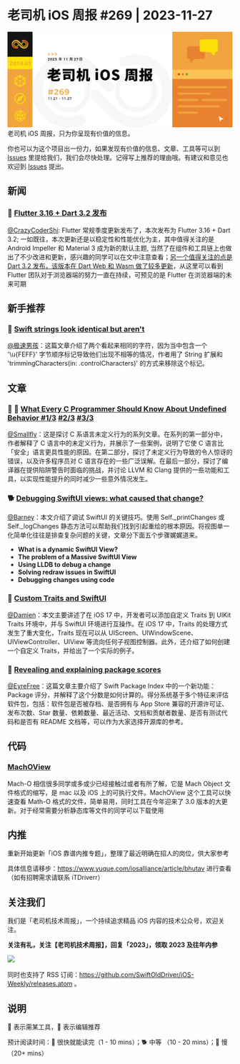 # 老司机 iOS 周报 #269 | 2023-11-27

![ios-weekly](https://github.com/SwiftOldDriver/iOS-Weekly/blob/master/assets/weekly-header/269.jpg?raw=true)
老司机 iOS 周报，只为你呈现有价值的信息。

你也可以为这个项目出一份力，如果发现有价值的信息、文章、工具等可以到 [Issues](https://github.com/SwiftOldDriver/iOS-Weekly/issues) 里提给我们，我们会尽快处理。记得写上推荐的理由哦。有建议和意见也欢迎到 [Issues](https://github.com/SwiftOldDriver/iOS-Weekly/issues) 提出。

## 新闻

### 🐢 [Flutter 3.16 + Dart 3.2 发布](https://mp.weixin.qq.com/s/vbkhjPNboqK1oDy_J5pzeA)

[@CrazyCoderShi](https://github.com/CrazyCoderShi): Flutter 常规季度更新发布了，本次发布为 Flutter 3.16 + Dart 3.2; 一如既往，本次更新还是以稳定性和性能优化为主，其中值得关注的是 Android Impeller 和 Material 3 成为新的默认主题, 当然了在组件和工具链上也做出了不少改进和更新，感兴趣的同学可以在文中注意查看；[另一个值得关注的点是 Dart 3.2 发布，该版本在 Dart Web 和 Wasm 做了较多更新](https://mp.weixin.qq.com/s/UA5MQLzdf_ZPS56EdNLf2A)，从这里可以看到 Flutter 团队对于浏览器端的努力一直在持续，可预见的是 Flutter 在浏览器端的未来可期

## 新手推荐

### 🐎 [Swift strings look identical but aren't](https://damian.fyi/swift/2023/11/13/swift-strings-look-identical-but-aren't.html)

[@极速男孩](https://github.com/ztlyyznf001)：这篇文章介绍了两个看起来相同的字符，因为当中包含一个 '\u{FEFF}' 字节顺序标记导致他们出现不相等的情况，作者用了 String 扩展和 'trimmingCharacters(in: .controlCharacters)' 的方式来移除这个标记。

## 文章

### 🌟 🐢 [What Every C Programmer Should Know About Undefined Behavior #1/3](https://blog.llvm.org/2011/05/what-every-c-programmer-should-know.html) [#2/3](https://blog.llvm.org/2011/05/what-every-c-programmer-should-know_14.html) [#3/3](https://blog.llvm.org/2011/05/what-every-c-programmer-should-know_21.html)

[@Smallfly](https://github.com/iostalks)：这是探讨 C 系语言未定义行为的系列文章。在系列的第一部分中，作者解释了 C 语言中的未定义行为，并展示了一些案例，说明了它使 C 语言比「安全」语言更具性能的原因。在第二部分，探讨了未定义行为导致的令人惊讶的错误，以及许多程序员对 C 语言存在的一些广泛误解。在最后一部分，探讨了编译器在提供陷阱警告时面临的挑战，并讨论 LLVM 和 Clang 提供的一些功能和工具，以实现性能提升的同时减少一些意外情况发生。

### 🐕 [Debugging SwiftUI views: what caused that change?](https://www.avanderlee.com/swiftui/debugging-swiftui-views/)

[@Barney](https://github.com/BarneyZhaoooo)：本文介绍了调试 SwiftUI 的关键技巧。使用 Self._printChanges 或 Self._logChanges 静态方法可以帮助我们找到引起重绘的根本原因。将视图单一化简单化往往是排查复杂问题的关键，文章分下面五个步骤娓娓道来。

- **What is a dynamic SwiftUI View?**
- **The problem of a Massive SwiftUI View**
- **Using LLDB to debug a change**
- **Solving redraw issues in SwiftUI**
- **Debugging changes using code**

### 🐎 [Custom Traits and SwiftUI](https://useyourloaf.com/blog/custom-traits-and-swiftui/)

[@Damien](https://zengyima.github.com/)：本文主要讲述了在 iOS 17 中，开发者可以添加自定义 Traits 到 UIKit Traits 环境中，并与 SwiftUI 环境进行互操作。在 iOS 17 中，Traits 的处理方式发生了重大变化，Traits 现在可以从 UIScreen、UIWindowScene、UIViewController、UIView 等流向任何子视图控制器。此外，还介绍了如何创建一个自定义 Traits，并给出了一个实际的例子。

### 🐎 [Revealing and explaining package scores](https://blog.swiftpackageindex.com/posts/revealing-and-explaining-package-scores)

[@EyreFree](https://github.com/EyreFree)：这篇文章主要介绍了 Swift Package Index 中的一个新功能：Package 评分，并解释了这个分数是如何计算的。得分系统基于多个特征来评估软件包，包括：软件包是否被存档、是否拥有与 App Store 兼容的开源许可证、发布次数、Star 数量、依赖数量、最近活动、文档和贡献者数量、是否有测试代码和是否有 README 文档等，可以作为大家选择开源库的参考。

## 代码

### [MachOView](https://github.com/gdbinit/MachOView)

Mach-O 相信很多同学或多或少已经接触过或者有所了解，它是 Mach Object 文件格式的缩写，是 mac 以及 iOS 上的可执行文件。MachOView 这个工具可以快速查看 Math-O 格式的文件，简单易用，同时工具在今年迎来了 3.0 版本的大更新。对于经常需要分析静态库等文件的同学可以下载使用

## 内推

重新开始更新「iOS 靠谱内推专题」，整理了最近明确在招人的岗位，供大家参考

具体信息请移步：<https://www.yuque.com/iosalliance/article/bhutav> 进行查看（如有招聘需求请联系 iTDriverr）

## 关注我们

我们是「老司机技术周报」，一个持续追求精品 iOS 内容的技术公众号，欢迎关注。

**关注有礼，关注【老司机技术周报】，回复「2023」，领取 2023 及往年内参**

![](https://github.com/SwiftOldDriver/iOS-Weekly/blob/master/assets/qrcode_for_wechat.jpg?raw=true)

同时也支持了 RSS 订阅：<https://github.com/SwiftOldDriver/iOS-Weekly/releases.atom> 。

## 说明

🚧 表示需某工具，🌟 表示编辑推荐

预计阅读时间：🐎 很快就能读完（1 - 10 mins）；🐕 中等 （10 - 20 mins）；🐢 慢（20+ mins）
